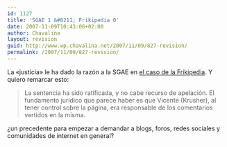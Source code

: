 ```yaml
---
id: 1127
title: 'SGAE 1 &#8211; Frikipedia 0'
date: 2007-11-09T10:43:06+02:00
author: Chavalina
layout: revision
guid: http://www.wp.chavalina.net/2007/11/09/827-revision/
permalink: /2007/11/09/827-revision/
---
```

La «justicia» le ha dado la razón a la SGAE en <a href="http://blog.frikipedia.es/2007/11/08/legisdynamics/" target="_blank">el caso de la Frikipedia</a>. Y quiero remarcar esto: 

> La sentencia ha sido ratificada, y no cabe recurso de apelación. El fundamento jurídico que parece haber es que Vicente (Krusher), al tener control sobre la página, era responsable de los comentarios vertidos en la misma.

¿un precedente para empezar a demandar a blogs, foros, redes sociales y comunidades de internet en general?